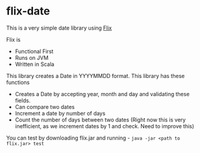 # flix-date

This is a very simple date library using [Flix](https://flix.dev/)


Flix is
  - Functional First
  - Runs on JVM 
  - Written in Scala

This library creates a Date in YYYYMMDD format. This library has these functions
 - Creates a Date by accepting year, month and day and validating these fields. 
 - Can compare two dates 
 - Increment a date by number of days
 - Count the number of days between two dates (Right now this is very inefficient, as we increment dates by 1 and check. Need to improve this)

You can test by downloading flix.jar and running - `java -jar <path to flix.jar> test`
